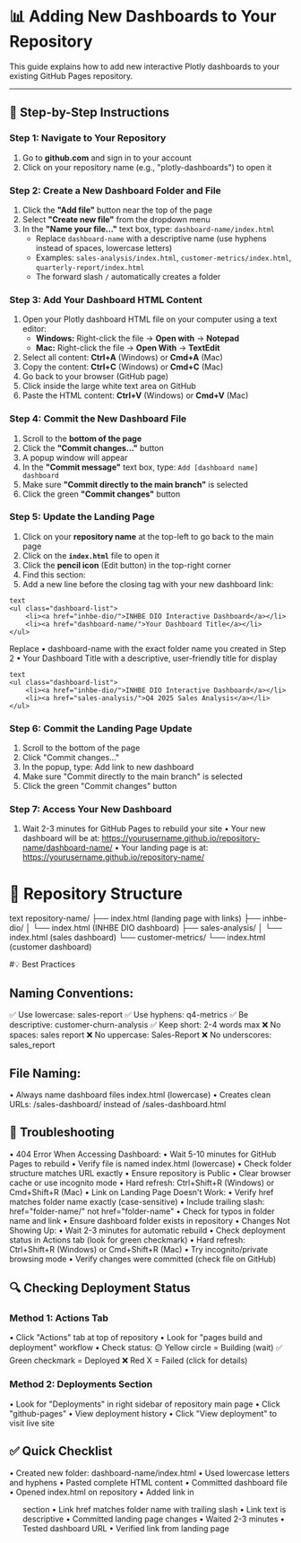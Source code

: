 # 📊 Adding New Dashboards to Your Repository

This guide explains how to add new interactive Plotly dashboards to your existing GitHub Pages repository.

---

## 🚀 Step-by-Step Instructions

### Step 1: Navigate to Your Repository
1. Go to **github.com** and sign in to your account
2. Click on your repository name (e.g., "plotly-dashboards") to open it

### Step 2: Create a New Dashboard Folder and File
1. Click the **"Add file"** button near the top of the page
2. Select **"Create new file"** from the dropdown menu
3. In the **"Name your file..."** text box, type: `dashboard-name/index.html`
   - Replace `dashboard-name` with a descriptive name (use hyphens instead of spaces, lowercase letters)
   - Examples: `sales-analysis/index.html`, `customer-metrics/index.html`, `quarterly-report/index.html`
   - The forward slash `/` automatically creates a folder

### Step 3: Add Your Dashboard HTML Content
1. Open your Plotly dashboard HTML file on your computer using a text editor:
   - **Windows:** Right-click the file → **Open with** → **Notepad**
   - **Mac:** Right-click the file → **Open With** → **TextEdit**
2. Select all content: **Ctrl+A** (Windows) or **Cmd+A** (Mac)
3. Copy the content: **Ctrl+C** (Windows) or **Cmd+C** (Mac)
4. Go back to your browser (GitHub page)
5. Click inside the large white text area on GitHub
6. Paste the HTML content: **Ctrl+V** (Windows) or **Cmd+V** (Mac)

### Step 4: Commit the New Dashboard File
1. Scroll to the **bottom of the page**
2. Click the **"Commit changes..."** button
3. A popup window will appear
4. In the **"Commit message"** text box, type: `Add [dashboard name] dashboard`
5. Make sure **"Commit directly to the main branch"** is selected
6. Click the green **"Commit changes"** button

### Step 5: Update the Landing Page
1. Click on your **repository name** at the top-left to go back to the main page
2. Click on the **`index.html`** file to open it
3. Click the **pencil icon** (Edit button) in the top-right corner
4. Find this section:
5. Add a new line before the closing </ul> tag with your new dashboard link:

```
text
<ul class="dashboard-list">
    <li><a href="inhbe-dio/">INHBE DIO Interactive Dashboard</a></li>
    <li><a href="dashboard-name/">Your Dashboard Title</a></li>
</ul>
```

Replace 
• dashboard-name with the exact folder name you created in Step 2
• Your Dashboard Title with a descriptive, user-friendly title for display

```
text
<ul class="dashboard-list">
    <li><a href="inhbe-dio/">INHBE DIO Interactive Dashboard</a></li>
    <li><a href="sales-analysis/">Q4 2025 Sales Analysis</a></li>
</ul>
```

### Step 6: Commit the Landing Page Update
1. Scroll to the bottom of the page
2. Click "Commit changes..."
3. In the popup, type: Add link to new dashboard
4. Make sure "Commit directly to the main branch" is selected
5. Click the green "Commit changes" button

### Step 7: Access Your New Dashboard
1. Wait 2-3 minutes for GitHub Pages to rebuild your site
• Your new dashboard will be at: https://yourusername.github.io/repository-name/dashboard-name/
• Your landing page is at: https://yourusername.github.io/repository-name/

# 📁 Repository Structure
text
repository-name/
├── index.html                    (landing page with links)
├── inhbe-dio/
│   └── index.html               (INHBE DIO dashboard)
├── sales-analysis/
│   └── index.html               (sales dashboard)
└── customer-metrics/
    └── index.html               (customer dashboard)

#💡 Best Practices

## Naming Conventions:
✅ Use lowercase: sales-report
✅ Use hyphens: q4-metrics
✅ Be descriptive: customer-churn-analysis
✅ Keep short: 2-4 words max
❌ No spaces: sales report
❌ No uppercase: Sales-Report
❌ No underscores: sales_report

## File Naming:
• Always name dashboard files index.html (lowercase)
• Creates clean URLs: /sales-dashboard/ instead of /sales-dashboard.html

## 🔧 Troubleshooting
• 404 Error When Accessing Dashboard:
• Wait 5-10 minutes for GitHub Pages to rebuild
• Verify file is named index.html (lowercase)
• Check folder structure matches URL exactly
• Ensure repository is Public
• Clear browser cache or use incognito mode
• Hard refresh: Ctrl+Shift+R (Windows) or Cmd+Shift+R (Mac)
• Link on Landing Page Doesn't Work:
• Verify href matches folder name exactly (case-sensitive)
• Include trailing slash: href="folder-name/" not href="folder-name"
• Check for typos in folder name and link
• Ensure dashboard folder exists in repository
• Changes Not Showing Up:
• Wait 2-3 minutes for automatic rebuild
• Check deployment status in Actions tab (look for green checkmark)
• Hard refresh: Ctrl+Shift+R (Windows) or Cmd+Shift+R (Mac)
• Try incognito/private browsing mode
• Verify changes were committed (check file on GitHub)

## 🔍 Checking Deployment Status
### Method 1: Actions Tab
• Click "Actions" tab at top of repository
• Look for "pages build and deployment" workflow
• Check status:
🟡 Yellow circle = Building (wait)
✅ Green checkmark = Deployed
❌ Red X = Failed (click for details)

### Method 2: Deployments Section
• Look for "Deployments" in right sidebar of repository main page
• Click "github-pages"
• View deployment history
• Click "View deployment" to visit live site

## ✅ Quick Checklist
• Created new folder: dashboard-name/index.html
• Used lowercase letters and hyphens
• Pasted complete HTML content
• Committed dashboard file
• Opened index.html on repository
• Added link in <ul class="dashboard-list"> section
• Link href matches folder name with trailing slash
• Link text is descriptive
• Committed landing page changes
• Waited 2-3 minutes
• Tested dashboard URL
• Verified link from landing page
